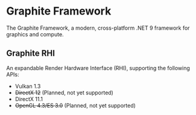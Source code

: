 # Graphite Framework
The Graphite Framework, a modern, cross-platform .NET 9 framework for graphics and compute.

## Graphite RHI
An expandable Render Hardware Interface (RHI), supporting the following APIs:

* Vulkan 1.3
* ~~DirectX 12~~ (Planned, not yet supported)
* DirectX 11.1
* ~~OpenGL 4.3/ES 3.0~~ (Planned, not yet supported)